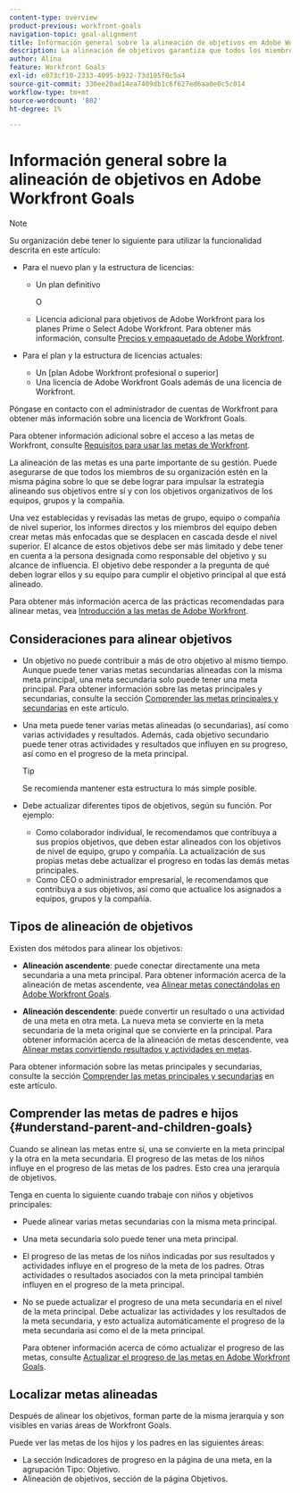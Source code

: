 ```yaml
---
content-type: overview
product-previous: workfront-goals
navigation-topic: goal-alignment
title: Información general sobre la alineación de objetivos en Adobe Workfront Goals
description: La alineación de objetivos garantiza que todos los miembros de la organización estén en la misma página sobre lo que se debe lograr alineando sus objetivos entre sí y con los objetivos organizativos de los equipos, grupos y la compañía.
author: Alina
feature: Workfront Goals
exl-id: e073cf10-2333-4095-b932-73d105f0c5a4
source-git-commit: 330ee20ad14ea7409db1c6f627ed6aa0e0c5c014
workflow-type: tm+mt
source-wordcount: '802'
ht-degree: 1%

---
```


# Información general sobre la alineación de objetivos en Adobe Workfront Goals

>[!NOTE]
>
>Su organización debe tener lo siguiente para utilizar la funcionalidad descrita en este artículo:
> 
>* Para el nuevo plan y la estructura de licencias:
>    
>   * Un plan definitivo
>        
>     O
>        
>   * Licencia adicional para objetivos de Adobe Workfront para los planes Prime o Select Adobe Workfront.
>       Para obtener más información, consulte [Precios y empaquetado de Adobe Workfront](https://www.workfront.com/plans).
>      
>* Para el plan y la estructura de licencias actuales:
>    
>   * Un [plan Adobe Workfront profesional o superior]
>   * Una licencia de Adobe Workfront Goals además de una licencia de Workfront.
>    
>Póngase en contacto con el administrador de cuentas de Workfront para obtener más información sobre una licencia de Workfront Goals.
> 
>Para obtener información adicional sobre el acceso a las metas de Workfront, consulte [Requisitos para usar las metas de Workfront](/help/quicksilver/workfront-goals/goal-management/access-needed-for-wf-goals.md).


La alineación de las metas es una parte importante de su gestión. Puede asegurarse de que todos los miembros de su organización estén en la misma página sobre lo que se debe lograr para impulsar la estrategia alineando sus objetivos entre sí y con los objetivos organizativos de los equipos, grupos y la compañía.

Una vez establecidas y revisadas las metas de grupo, equipo o compañía de nivel superior, los informes directos y los miembros del equipo deben crear metas más enfocadas que se desplacen en cascada desde el nivel superior. El alcance de estos objetivos debe ser más limitado y debe tener en cuenta a la persona designada como responsable del objetivo y su alcance de influencia. El objetivo debe responder a la pregunta de qué deben lograr ellos y su equipo para cumplir el objetivo principal al que está alineado.

Para obtener más información acerca de las prácticas recomendadas para alinear metas, vea [Introducción a las metas de Adobe Workfront](../../workfront-goals/goal-management/getting-started-with-wf-goals.md).

## Consideraciones para alinear objetivos

* Un objetivo no puede contribuir a más de otro objetivo al mismo tiempo. Aunque puede tener varias metas secundarias alineadas con la misma meta principal, una meta secundaria solo puede tener una meta principal. Para obtener información sobre las metas principales y secundarias, consulte la sección [Comprender las metas principales y secundarias](#understand-parent-and-children-goals) en este artículo.
* Una meta puede tener varias metas alineadas (o secundarias), así como varias actividades y resultados. Además, cada objetivo secundario puede tener otras actividades y resultados que influyen en su progreso, así como en el progreso de la meta principal.

  >[!TIP]
  >
  >Se recomienda mantener esta estructura lo más simple posible.

* Debe actualizar diferentes tipos de objetivos, según su función. Por ejemplo:

   * Como colaborador individual, le recomendamos que contribuya a sus propios objetivos, que deben estar alineados con los objetivos de nivel de equipo, grupo y compañía. La actualización de sus propias metas debe actualizar el progreso en todas las demás metas principales.
   * Como CEO o administrador empresarial, le recomendamos que contribuya a sus objetivos, así como que actualice los asignados a equipos, grupos y la compañía.

## Tipos de alineación de objetivos

Existen dos métodos para alinear los objetivos:

* **Alineación ascendente**: puede conectar directamente una meta secundaria a una meta principal. Para obtener información acerca de la alineación de metas ascendente, vea [Alinear metas conectándolas en Adobe Workfront Goals](../../workfront-goals/goal-alignment/align-goals-by-connecting-them.md).

* **Alineación descendente**: puede convertir un resultado o una actividad de una meta en otra meta. La nueva meta se convierte en la meta secundaria de la meta original que se convierte en la principal. Para obtener información acerca de la alineación de metas descendente, vea [Alinear metas convirtiendo resultados y actividades en metas](../../workfront-goals/goal-alignment/align-goals-by-converting-results-activities.md).

Para obtener información sobre las metas principales y secundarias, consulte la sección [Comprender las metas principales y secundarias](#understand-parent-and-children-goals) en este artículo.

## Comprender las metas de padres e hijos {#understand-parent-and-children-goals}

Cuando se alinean las metas entre sí, una se convierte en la meta principal y la otra en la meta secundaria. El progreso de las metas de los niños influye en el progreso de las metas de los padres. Esto crea una jerarquía de objetivos.

Tenga en cuenta lo siguiente cuando trabaje con niños y objetivos principales:

* Puede alinear varias metas secundarias con la misma meta principal.
* Una meta secundaria solo puede tener una meta principal.
* El progreso de las metas de los niños indicadas por sus resultados y actividades influye en el progreso de la meta de los padres. Otras actividades o resultados asociados con la meta principal también influyen en el progreso de la meta principal.
* No se puede actualizar el progreso de una meta secundaria en el nivel de la meta principal. Debe actualizar las actividades y los resultados de la meta secundaria, y esto actualiza automáticamente el progreso de la meta secundaria así como el de la meta principal.

  Para obtener información acerca de cómo actualizar el progreso de las metas, consulte [Actualizar el progreso de las metas en Adobe Workfront Goals](../../workfront-goals/goal-review-and-workfront-goals-sections/check-in-goals.md).

## Localizar metas alineadas

Después de alinear los objetivos, forman parte de la misma jerarquía y son visibles en varias áreas de Workfront Goals.

<!--
* In the Production enviroment, you can view children and parent goals in the following areas:

    * The Goal Details panel
    * Goal List
    * Goal Alignment section
    * Check-in section
    * Pulse section
    * You can view all the parent goals of a goal in the Goal Hierarchy field of a Project or Goal report.
-->
Puede ver las metas de los hijos y los padres en las siguientes áreas:

* La sección Indicadores de progreso en la página de una meta, en la agrupación Tipo: Objetivo.
* Alineación de objetivos, sección de la página Objetivos.




